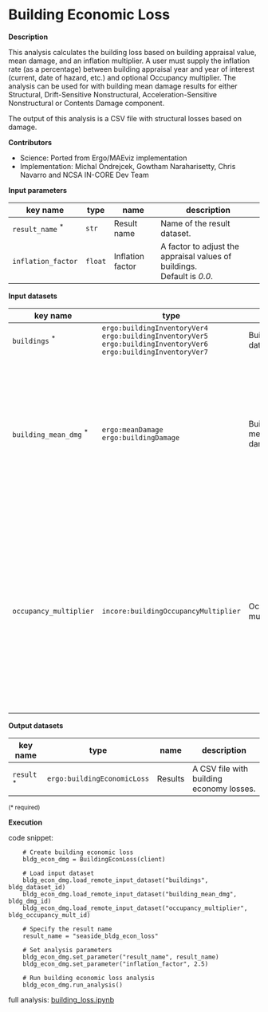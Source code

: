 # Building Economic Loss

**Description**

This analysis calculates the building loss based on building appraisal value, mean damage, 
and an inflation multiplier. A user must supply the inflation rate (as a percentage) 
between building appraisal year and year of interest (current, date of hazard, etc.) and optional Occupancy multiplier.
The analysis can be used for with building mean damage results for either Structural, Drift-Sensitive Nonstructural, 
Acceleration-Sensitive Nonstructural or Contents Damage component.

The output of this analysis is a CSV file with structural losses based on damage.

**Contributors**

- Science: Ported from Ergo/MAEviz implementation
- Implementation: Michal Ondrejcek, Gowtham Naraharisetty, Chris Navarro and NCSA IN-CORE Dev Team

**Input parameters**

key name | type | name | description
--- | --- | --- | ---
`result_name` <sup>*</sup> | `str` | Result name | Name of the result dataset.
`inflation_factor`| `float` | Inflation factor | A factor to adjust the appraisal values of buildings. <br>Default is *0.0*.

**Input datasets**

key name | type | name | description
--- | --- | --- | ---
`buildings` <sup>*</sup> | `ergo:buildingInventoryVer4`<br>`ergo:buildingInventoryVer5`<br>`ergo:buildingInventoryVer6`<br>`ergo:buildingInventoryVer7` | Building dataset |  A building inventory dataset.
`building_mean_dmg` <sup>*</sup> | `ergo:meanDamage`<br>`ergo:buildingDamage` | Building mean damage | A CSV file with building mean damage results for either Structural, Drift-Sensitive Nonstructural, Acceleration-Sensitive Nonstructural or Contents Damage component.
`occupancy_multiplier` | `incore:buildingOccupancyMultiplier` | Occupancy multiplier | Building occupancy damage multipliers. These multipliers account for the value associated with different types of components (structural, acceleration-sensitive nonstructural, drift-sensitive nonstructural, contents).

**Output datasets**

key name | type | name | description
--- | --- | --- | ---
`result` <sup>*</sup> | `ergo:buildingEconomicLoss` | Results | A CSV file with building economy losses.

<small>(* required)</small>

**Execution**

code snippet:

```
    # Create building economic loss
    bldg_econ_dmg = BuildingEconLoss(client)

    # Load input dataset
    bldg_econ_dmg.load_remote_input_dataset("buildings", bldg_dataset_id)
    bldg_econ_dmg.load_remote_input_dataset("building_mean_dmg", bldg_dmg_id)
    bldg_econ_dmg.load_remote_input_dataset("occupancy_multiplier", bldg_occupancy_mult_id)

    # Specify the result name
    result_name = "seaside_bldg_econ_loss"

    # Set analysis parameters
    bldg_econ_dmg.set_parameter("result_name", result_name)
    bldg_econ_dmg.set_parameter("inflation_factor", 2.5)

    # Run building economic loss analysis
    bldg_econ_dmg.run_analysis()
```

full analysis: [building_loss.ipynb](https://github.com/IN-CORE/incore-docs/blob/master/notebooks/building_loss.ipynb)